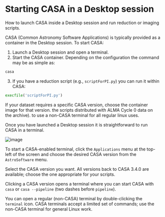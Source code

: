 # Starting CASA in a Desktop session

How to launch CASA inside a Desktop session and run reduction or imaging scripts.

CASA (Common Astronomy Software Applications) is typically provided as a container in the Desktop session. To start CASA:

1. Launch a Desktop session and open a terminal.
2. Start the CASA container. Depending on the configuration the command may be as simple as:

```sh
casa
```

3. If you have a reduction script (e.g., `scriptForPI.py`) you can run it within CASA:

```py
execfile('scriptForPI.py')
```

If your dataset requires a specific CASA version, choose the container image for that version.
the scripts distributed with ALMA Cycle 0 data on the archive).
to use a non-CASA terminal for all regular linux uses.

Once you have launched a Desktop session it is straightforward to run CASA in a terminal.

![image](../../../sessions/images/desktop/1_launch_desktop.png)

To start a CASA-enabled terminal, click the `Applications` menu at the top-left of the screen and choose the desired CASA version from the `AstroSoftware` menu.

Select the CASA version you want. All versions back to CASA 3.4.0 are available; choose the one appropriate for your scripts.

Clicking a CASA version opens a terminal where you can start CASA with `casa` or `casa --pipeline` (two dashes before `pipeline`).

You can open a regular (non-CASA) terminal by double-clicking the `terminal` icon. CASA terminals accept a limited set of commands; use the non-CASA terminal for general Linux work.
